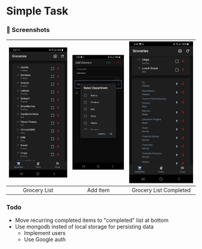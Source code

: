 # Simple Task

### 📸 Screenshots

| ![](screenshots/Screenshot_20250619_063752_Simple%20Task.jpg) | ![](screenshots/Screenshot_20250619_063806_Simple%20Task.jpg) | ![](screenshots/Screenshot_20250619_063819_Simple%20Task.jpg) |
|:--:|:--:|:--:|
| Grocery List | Add Item | Grocery List Completed |



### Todo

- Move recurring completed items to "completed" list at bottom
- Use mongodb insted of local storage for persisting data
  - Implement users
  - Use Google auth
